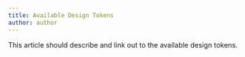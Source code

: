 ```yaml
---
title: Available Design Tokens
author: author
---
```


This article should describe and link out to the available design tokens.
